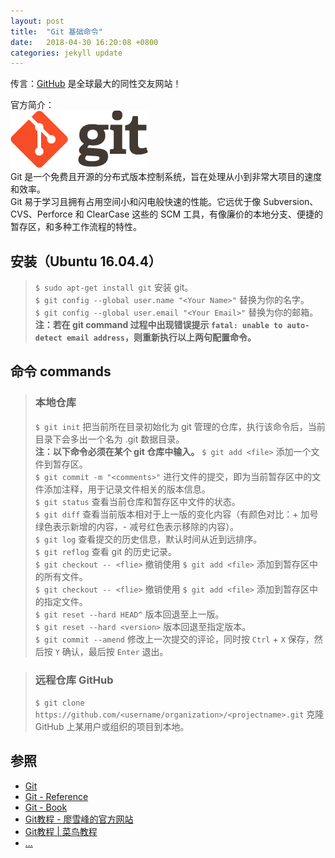 ```yaml
---
layout: post
title:  "Git 基础命令"
date:   2018-04-30 16:20:08 +0800
categories: jekyll update
---
```

传言：[GitHub](https://github.com) 是全球最大的同性交友网站！

官方简介：<br>
![git](/images/20180430/git.jpg)<br>
Git 是一个免费且开源的分布式版本控制系统，旨在处理从小到非常大项目的速度和效率。<br>
Git 易于学习且拥有占用空间小和闪电般快速的性能。它远优于像 Subversion、CVS、Perforce 和 ClearCase 这些的 SCM 工具，有像廉价的本地分支、便捷的暂存区，和多种工作流程的特性。

## 安装（Ubuntu 16.04.4）
> `$ sudo apt-get install git` 安装 git。<br>
> `$ git config --global user.name "<Your Name>"` <Your Name> 替换为你的名字。<br>
> `$ git config --global user.email "<Your Email>"` <Your Email> 替换为你的邮箱。<br>
> **注：若在 git command 过程中出现错误提示 `fatal: unable to auto-detect email address`，则重新执行以上两句配置命令。**

## 命令 commands
> ### 本地仓库
> `$ git init` 把当前所在目录初始化为 git 管理的仓库，执行该命令后，当前目录下会多出一个名为 .git 数据目录。<br>
> **注：以下命令必须在某个 git 仓库中输入。**
> `$ git add <file>` 添加一个文件到暂存区。<br>
> `$ git commit -m "<comments>"` 进行文件的提交，即为当前暂存区中的文件添加注释，用于记录文件相关的版本信息。<br>
> `$ git status` 查看当前仓库和暂存区中文件的状态。<br>
> `$ git diff` 查看当前版本相对于上一版的变化内容（有颜色对比：+ 加号绿色表示新增的内容，- 减号红色表示移除的内容）。<br>
> `$ git log` 查看提交的历史信息，默认时间从近到远排序。<br>
> `$ git reflog` 查看 git 的历史记录。<br>
> `$ git checkout -- <flie>` 撤销使用 `$ git add <file>` 添加到暂存区中的所有文件。<br>
> `$ git checkout -- <flie>` 撤销使用 `$ git add <file>` 添加到暂存区中的指定文件。<br>
> `$ git reset --hard HEAD^` 版本回退至上一版。<br>
> `$ git reset --hard <version>` 版本回退至指定版本。<br>
> `$ git commit --amend` 修改上一次提交的评论，同时按 `Ctrl` + `X` 保存，然后按 `Y` 确认，最后按 `Enter` 退出。

> ### 远程仓库 GitHub
> `$ git clone https://github.com/<username/organization>/<projectname>.git` 克隆 GitHub 上某用户或组织的项目到本地。

## 参照
* [Git](https://git-scm.com)
* [Git - Reference](https://git-scm.com/docs)
* [Git - Book](https://git-scm.com/book/en/v2)
* [Git教程 - 廖雪峰的官方网站](https://www.liaoxuefeng.com/wiki/0013739516305929606dd18361248578c67b8067c8c017b000)
* [Git教程 \| 菜鸟教程](http://www.runoob.com/git/git-tutorial.html)
* [...](https://github.com/mistydew)

